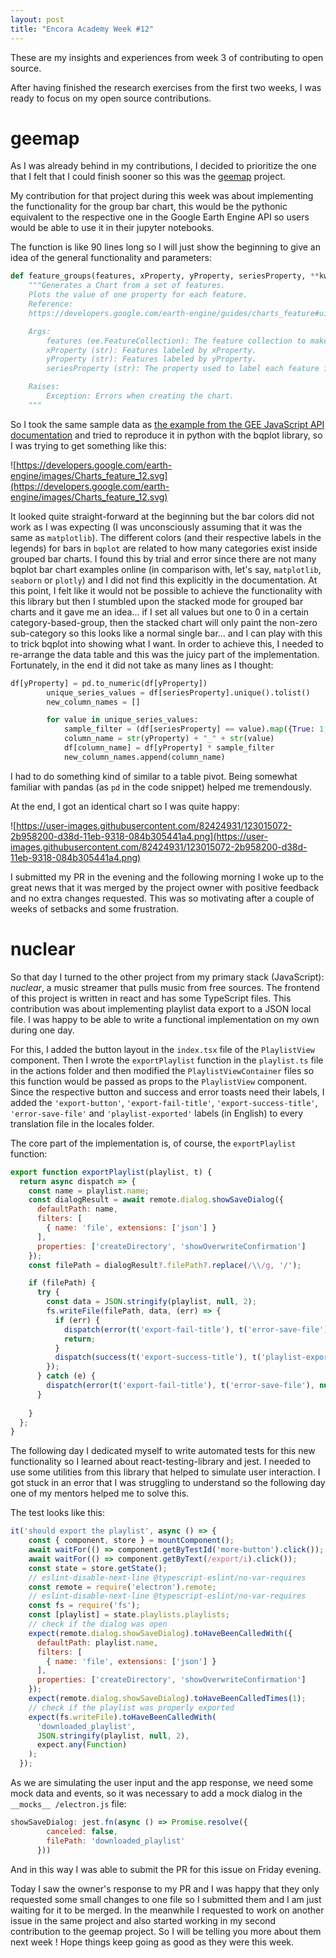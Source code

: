```yaml
---
layout: post
title: "Encora Academy Week #12"
---
```


These are my insights and experiences from week 3 of contributing to open source.

After having finished the research exercises from the first two weeks, I was ready to focus on my open source contributions. 

# geemap

As I was already behind in my contributions, I decided to prioritize the one that I felt that I could finish sooner so this was the [geemap](https://github.com/giswqs/geemap) project.

My contribution for that project during this week was about implementing the functionality for the group bar chart, this would be the pythonic equivalent to the respective one in the Google Earth Engine API so users would be able to use it in their jupyter notebooks.

The function is like 90 lines long so I will just show the beginning to give an idea of the general functionality and parameters:

```python
def feature_groups(features, xProperty, yProperty, seriesProperty, **kwargs):
    """Generates a Chart from a set of features.
    Plots the value of one property for each feature.
    Reference:
    https://developers.google.com/earth-engine/guides/charts_feature#uichartfeaturegroups

    Args:
        features (ee.FeatureCollection): The feature collection to make a chart from.
        xProperty (str): Features labeled by xProperty.
        yProperty (str): Features labeled by yProperty.
        seriesProperty (str): The property used to label each feature in the legend.

    Raises:
        Exception: Errors when creating the chart.
    """
```

So I took the same sample data as [the example from the GEE JavaScript API documentation](https://developers.google.com/earth-engine/guides/charts_feature#uichartfeaturegroups) and tried to reproduce it in python with the bqplot library, so I was trying to get something like this: 

![https://developers.google.com/earth-engine/images/Charts_feature_12.svg](https://developers.google.com/earth-engine/images/Charts_feature_12.svg)

It looked quite straight-forward at the beginning but the bar colors did not work as I was expecting (I was unconsciously assuming that it was the same as `matplotlib`). The different colors (and their respective labels in the legends) for bars in `bqplot` are related to how many categories exist inside grouped bar charts. I found this by trial and error since there are not many bqplot bar chart examples online (in comparison with, let's say, `matplotlib`, `seaborn` or `plotly`) and I did not find this explicitly in the documentation. At this point, I felt like it would not be possible to achieve the functionality with this library but then I stumbled upon the stacked mode for grouped bar charts and it gave me an idea... if I set all values but one to 0 in a certain category-based-group, then the stacked chart will only paint the non-zero sub-category so this looks like a normal single bar... and I can play with this to trick bqplot into showing what I want. In order to achieve this, I needed to re-arrange the data table and this was the juicy part of the implementation. Fortunately, in the end it did not take as many lines as I thought:

```python
df[yProperty] = pd.to_numeric(df[yProperty])
        unique_series_values = df[seriesProperty].unique().tolist()
        new_column_names = []

        for value in unique_series_values:
            sample_filter = (df[seriesProperty] == value).map({True: 1, False: 0})
            column_name = str(yProperty) + "_" + str(value)
            df[column_name] = df[yProperty] * sample_filter
            new_column_names.append(column_name)
```

I had to do something kind of similar to a table pivot. Being somewhat familiar with pandas (as `pd` in the code snippet) helped me tremendously. 

At the end, I got an identical chart so I was quite happy:

![https://user-images.githubusercontent.com/82424931/123015072-2b958200-d38d-11eb-9318-084b305441a4.png](https://user-images.githubusercontent.com/82424931/123015072-2b958200-d38d-11eb-9318-084b305441a4.png)

I submitted my PR in the evening and the following morning I woke up to the great news that it was merged by the project owner with positive feedback and no extra changes requested. This was so motivating after a couple of weeks of setbacks and some frustration.

# nuclear

So that day I turned to the other project from my primary stack (JavaScript): *nuclear*, a music streamer that pulls music from free sources. The frontend of this project is written in react and has some TypeScript files. This contribution was about implementing playlist data export to a JSON local file. I was happy to be able to write a functional implementation on my own during one day. 

For this, I added the button layout in the `index.tsx` file of the `PlaylistView` component. Then I wrote the `exportPlaylist` function in the `playlist.ts` file in the actions folder and then modified the `PlaylistViewContainer` files so this function would be passed as props to the `PlaylistView` component. Since the respective button and success and error toasts need their labels, I added the `'export-button'`, `'export-fail-title'`, `'export-success-title'`, `'error-save-file'` and `'playlist-exported'` labels (in English) to every translation file in the locales folder. 

The core part of the implementation is, of course, the `exportPlaylist` function:

```jsx
export function exportPlaylist(playlist, t) {
  return async dispatch => {
    const name = playlist.name;
    const dialogResult = await remote.dialog.showSaveDialog({
      defaultPath: name,
      filters: [
        { name: 'file', extensions: ['json'] }
      ],
      properties: ['createDirectory', 'showOverwriteConfirmation']
    });
    const filePath = dialogResult?.filePath?.replace(/\\/g, '/');

    if (filePath) {
      try {
        const data = JSON.stringify(playlist, null, 2);
        fs.writeFile(filePath, data, (err) => {
          if (err) {
            dispatch(error(t('export-fail-title'), t('error-save-file'), null, null));
            return;
          }
          dispatch(success(t('export-success-title'), t('playlist-exported', { name }), null, null));
        });
      } catch (e) {
        dispatch(error(t('export-fail-title'), t('error-save-file'), null, null));
      }
      
    }
  };
}
```

The following day I dedicated myself to write automated tests for this new functionality so I learned about react-testing-library and jest. I needed to use some utilities from this library that helped to simulate user interaction. I got stuck in an error that I was struggling to understand so the following day one of my mentors helped me to solve this.

The test looks like this:

```jsx
it('should export the playlist', async () => {
    const { component, store } = mountComponent();
    await waitFor(() => component.getByTestId('more-button').click());
    await waitFor(() => component.getByText(/export/i).click());
    const state = store.getState();
    // eslint-disable-next-line @typescript-eslint/no-var-requires
    const remote = require('electron').remote;
    // eslint-disable-next-line @typescript-eslint/no-var-requires
    const fs = require('fs');
    const [playlist] = state.playlists.playlists;
    // check if the dialog was open
    expect(remote.dialog.showSaveDialog).toHaveBeenCalledWith({
      defaultPath: playlist.name,
      filters: [
        { name: 'file', extensions: ['json'] }
      ],
      properties: ['createDirectory', 'showOverwriteConfirmation']
    });
    expect(remote.dialog.showSaveDialog).toHaveBeenCalledTimes(1);
    // check if the playlist was properly exported 
    expect(fs.writeFile).toHaveBeenCalledWith(
      'downloaded_playlist',
      JSON.stringify(playlist, null, 2),
      expect.any(Function)
    );
  });
```

As we are simulating the user input and the app response, we need some mock data and events, so it was necessary to add a mock dialog in the `__mocks__ /electron.js` file:

```jsx
showSaveDialog: jest.fn(async () => Promise.resolve({
        canceled: false,
        filePath: 'downloaded_playlist'
      }))
```

 And in this way I was able to submit the PR for this issue on Friday evening.

Today I saw the owner's response to my PR and I was happy that they only requested some small changes to one file so I submitted them and I am just waiting for it to be merged. In the meanwhile I requested to work on another issue in the same project and also started working in my second contribution to the geemap project. So I will be telling you more about them next week ! Hope things keep going as good as they were this week.
